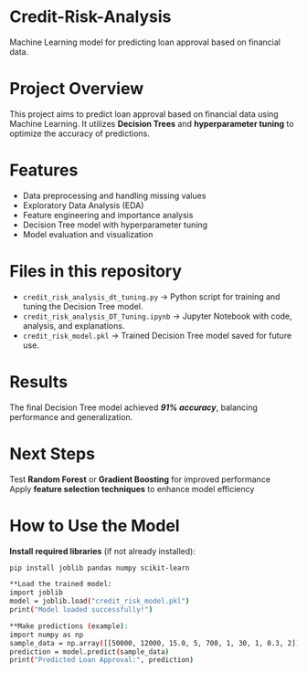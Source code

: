 # Credit-Risk-Analysis
Machine Learning model for predicting loan approval based on financial data.

# Project Overview
This project aims to predict loan approval based on financial data using Machine Learning. It utilizes **Decision Trees** and **hyperparameter tuning** to optimize the accuracy of predictions.

# Features
- Data preprocessing and handling missing values
- Exploratory Data Analysis (EDA)
- Feature engineering and importance analysis
- Decision Tree model with hyperparameter tuning
- Model evaluation and visualization

# Files in this repository
- `credit_risk_analysis_dt_tuning.py` → Python script for training and tuning the Decision Tree model.
- `credit_risk_analysis_DT_Tuning.ipynb` → Jupyter Notebook with code, analysis, and explanations.
- `credit_risk_model.pkl` → Trained Decision Tree model saved for future use.
  
# Results
The final Decision Tree model achieved ***91% accuracy***, balancing performance and generalization.

# Next Steps
Test **Random Forest** or **Gradient Boosting** for improved performance  
Apply **feature selection techniques** to enhance model efficiency 

# How to Use the Model
**Install required libraries** (if not already installed): 
```bash
pip install joblib pandas numpy scikit-learn

**Load the trained model:
import joblib
model = joblib.load("credit_risk_model.pkl")
print("Model loaded successfully!")

**Make predictions (example):
import numpy as np
sample_data = np.array([[50000, 12000, 15.0, 5, 700, 1, 30, 1, 0.3, 2]])  
prediction = model.predict(sample_data)
print("Predicted Loan Approval:", prediction)
   

